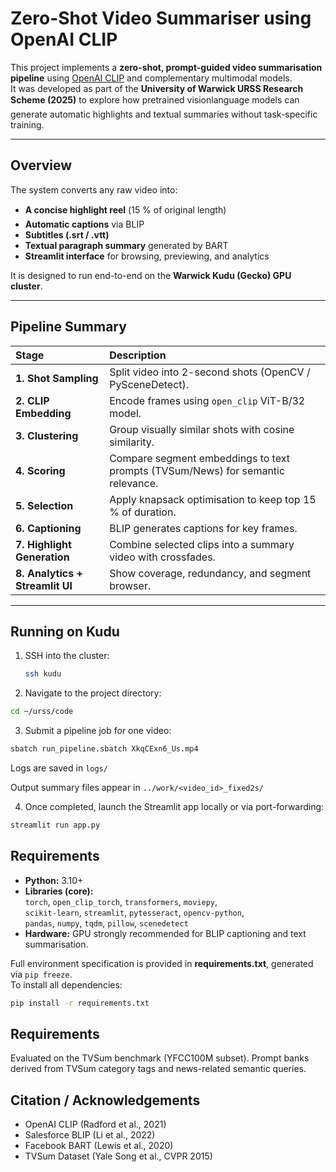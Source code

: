 # Zero-Shot Video Summariser using OpenAI CLIP

This project implements a **zero-shot, prompt-guided video summarisation pipeline** using [OpenAI CLIP](https://github.com/openai/CLIP) and complementary multimodal models.  
It was developed as part of the **University of Warwick URSS Research Scheme (2025)** to explore how pretrained visionlanguage models can generate automatic highlights and textual summaries without task-specific training.

---

## Overview

The system converts any raw video into:
- **A concise highlight reel** (15 % of original length)
- **Automatic captions** via BLIP
- **Subtitles (.srt / .vtt)**  
- **Textual paragraph summary** generated by BART
- **Streamlit interface** for browsing, previewing, and analytics

It is designed to run end-to-end on the **Warwick Kudu (Gecko) GPU cluster**.

---

## Pipeline Summary

| Stage | Description |
|:------|:-------------|
| **1. Shot Sampling** | Split video into 2-second shots (OpenCV / PySceneDetect). |
| **2. CLIP Embedding** | Encode frames using `open_clip` ViT-B/32 model. |
| **3. Clustering** | Group visually similar shots with cosine similarity. |
| **4. Scoring** | Compare segment embeddings to text prompts (TVSum/News) for semantic relevance. |
| **5. Selection** | Apply knapsack optimisation to keep top 15 % of duration. |
| **6. Captioning** | BLIP generates captions for key frames. |
| **7. Highlight Generation** | Combine selected clips into a summary video with crossfades. |
| **8. Analytics + Streamlit UI** | Show coverage, redundancy, and segment browser. |

---

## Running on Kudu

1. SSH into the cluster:
   ```bash
   ssh kudu
   ```

2. Navigate to the project directory:

```bash
cd ~/urss/code
```

3. Submit a pipeline job for one video:

```bash
sbatch run_pipeline.sbatch XkqCExn6_Us.mp4
```

Logs are saved in `logs/`

Output summary files appear in `../work/<video_id>_fixed2s/`

4. Once completed, launch the Streamlit app locally or via port-forwarding:

```bash
streamlit run app.py
```

## Requirements

- **Python:** 3.10+
- **Libraries (core):**  
  `torch`, `open_clip_torch`, `transformers`, `moviepy`,  
  `scikit-learn`, `streamlit`, `pytesseract`, `opencv-python`,  
  `pandas`, `numpy`, `tqdm`, `pillow`, `scenedetect`
- **Hardware:** GPU strongly recommended for BLIP captioning and text summarisation.

Full environment specification is provided in **requirements.txt**, generated via `pip freeze`.  
To install all dependencies:

```bash
pip install -r requirements.txt

```

## Requirements
Evaluated on the TVSum benchmark (YFCC100M subset).
Prompt banks derived from TVSum category tags and news-related semantic queries.

## Citation / Acknowledgements

- OpenAI CLIP (Radford et al., 2021)
- Salesforce BLIP (Li et al., 2022)
- Facebook BART (Lewis et al., 2020)
- TVSum Dataset (Yale Song et al., CVPR 2015)